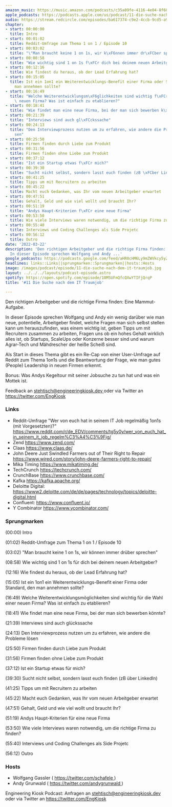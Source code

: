 ```yaml
---
amazon_music: https://music.amazon.com/podcasts/c35a09fe-4116-4e04-8f68-77d61b112e46/episodes/49daa46d-676a-41b2-80c4-224a6a10f42e/engineering-kiosk-11-die-suche-nach-dem-it-traumjob
apple_podcasts: https://podcasts.apple.com/us/podcast/11-die-suche-nach-dem-it-traumjob/id1603082924?i=1000554856777
audio: https://stream.redcircle.com/episodes/ba617374-c9e2-4ccb-9cd5-a90cda8b62a7/stream.mp3
chapter:
- start: 00:00:00
  title: Intro
- start: 00:01:02
  title: Reddit-Umfrage zum Thema 1 on 1 / Episode 10
- start: 00:03:02
  title: "\"Man braucht keine 1 on 1s, wir k\xF6nnen immer dr\xFCber sprechen\""
- start: 00:08:58
  title: "Wie wichtig sind 1 on 1s f\xFCr dich bei deinem neuen Arbeitgeber?"
- start: 00:12:16
  title: Wie findest du heraus, ob der Lead Erfahrung hat?
- start: 00:15:05
  title: Ist ein 1on1 ein Weiterentwicklungs-Benefit einer Firma oder Standard, den
    man annehmen sollte?
- start: 00:16:49
  title: "Welche Weiterentwicklungsm\xF6glichkeiten sind wichtig f\xFCr die Wahl einer\
    \ neuen Firma? Was ist einfach zu etablieren?"
- start: 00:18:41
  title: "Wie findet man eine neue Firma, bei der man sich bewerben k\xF6nnte?"
- start: 00:21:39
  title: "Interviews sind auch gl\xFCckssache"
- start: 00:24:13
  title: "Den Interviewprozess nutzen um zu erfahren, wie andere die Probleme l\xF6\
    sen"
- start: 00:25:50
  title: Firmen finden durch Liebe zum Produkt
- start: 00:31:56
  title: Firmen finden ohne Liebe zum Produkt
- start: 00:37:12
  title: "Ist ein Startup etwas f\xFCr mich?"
- start: 00:39:30
  title: "Sucht nicht selbst, sondern lasst euch finden (zB \xFCber LinkedIn)"
- start: 00:41:25
  title: Tipps um mit Recruitern zu arbeiten
- start: 00:45:22
  title: Macht euch Gedanken, was Ihr vom neuen Arbeitgeber erwartet
- start: 00:47:51
  title: Gehalt, Geld und wie viel wollt und braucht Ihr?
- start: 00:51:19
  title: "Andys Haupt-Kriterien f\xFCr eine neue Firma"
- start: 00:53:50
  title: Wie viele Interviews waren notwendig, um die richtige Firma zu finden?
- start: 00:55:40
  title: Interviews und Coding Challenges als Side Projetc
- start: 00:56:12
  title: Outro
date: '2022-03-22'
description: 'Den richtigen Arbeitgeber und die richtige Firma finden: Eine Mammut-Aufgabe.
  In dieser Episode sprechen Wolfgang und Andy ...'
google_podcasts: https://podcasts.google.com/feed/aHR0cHM6Ly9mZWVkcy5yZWRjaXJjbGUuY29tLzBlY2ZkZmQ3LWZkYTEtNGMzZC05NTE1LTQ3NjcyN2Y5ZGY1ZQ/episode/MmZjNzUwNTYtZDEwZC00OTdiLTk2MTMtNDQ3ODI3Zjk1Nzg2?sa=X&ved=0CAUQkfYCahcKEwi4xMSxj4L4AhUAAAAAHQAAAAAQNQ
headlines: links::Links||sprungmarken::Sprungmarken||hosts::Hosts
image: /images/podcast/episode/11-die-suche-nach-dem-it-traumjob.jpg
layout: ../../../layouts/podcast-episode.astro
spotify: https://open.spotify.com/episode/10M5UFnQfcQXwYTIFjQrqP
title: '#11 Die Suche nach dem IT Traumjob'

---
```


<p class="mb-6 text-base md:text-lg text-coolGray-500">
   Den richtigen Arbeitgeber und die richtige Firma finden: Eine Mammut-Aufgabe.
  </p>
  <p class="mb-6 text-base md:text-lg text-coolGray-500">
   In dieser Episode sprechen Wolfgang und Andy ein wenig darüber wie man neue, potentielle, Arbeitgeber findet, welche Fragen man sich selbst stellen kann um herauszufinden, was einem wichtig ist, geben Tipps um mit Recruitern zusammen zu arbeiten, Fragen uns ob ein hohes Gehalt wirklich alles ist, ob Startups, ScaleUps oder Konzerne besser sind und warum Agrar-Tech und Mähdrescher der heiße Scheiß sind.
  </p>
  <p class="mb-6 text-base md:text-lg text-coolGray-500">
   Als Start in dieses Thema gibt es ein Re-Cap von einer User-Umfrage auf Reddit zum Thema 1on1s und die Beantwortung der Frage, wie man gutes (People) Leadership in neuen Firmen erkennt.
  </p>
  <p class="mb-6 text-base md:text-lg text-coolGray-500">
   Bonus: Was Andys Kegeltour mit seiner Jobsuche zu tun hat und was ein Mottek ist.
  </p>
  <p class="mb-6 text-base md:text-lg text-coolGray-500">
   Feedback an
   <a class="underline hover:no-underline" href="mailto:stehtisch@engineeringkiosk.dev" rel="nofollow">
    stehtisch@engineeringkiosk.dev
   </a>
   oder via Twitter an
   <a class="underline hover:no-underline" href="https://twitter.com/EngKiosk" rel="nofollow">
    https://twitter.com/EngKiosk
   </a>
  </p>
  <h3 class="mb-4 text-2xl md:text-3xl font-semibold text-coolGray-800" id="links">
   Links
  </h3>
  <ul class="list-disc px-5 mb-6 md:px-5 text-base md:text-lg text-coolGray-500">
   <li class="mb-3">
    Reddit-Umfrage "Wer von euch hat in seinem IT Job regelmäßig 1on1s (mit Vorgesetzten)?"
    <a class="underline hover:no-underline" href="https://www.reddit.com/r/de_EDV/comments/tg5y0y/wer_von_euch_hat_in_seinem_it_job_regelm%C3%A4%C3%9Fig/" rel="nofollow">
     https://www.reddit.com/r/de_EDV/comments/tg5y0y/wer_von_euch_hat_in_seinem_it_job_regelm%C3%A4%C3%9Fig/
    </a>
   </li>
   <li class="mb-3">
    Zend
    <a class="underline hover:no-underline" href="https://www.zend.com/" rel="nofollow">
     https://www.zend.com/
    </a>
   </li>
   <li class="mb-3">
    Claas
    <a class="underline hover:no-underline" href="https://www.claas.de/" rel="nofollow">
     https://www.claas.de/
    </a>
   </li>
   <li class="mb-3">
    John Deere Just Swindled Farmers out of Their Right to Repair
    <a class="underline hover:no-underline" href="https://www.wired.com/story/john-deere-farmers-right-to-repair/" rel="nofollow">
     https://www.wired.com/story/john-deere-farmers-right-to-repair/
    </a>
   </li>
   <li class="mb-3">
    Mika Timing
    <a class="underline hover:no-underline" href="https://www.mikatiming.de/" rel="nofollow">
     https://www.mikatiming.de/
    </a>
   </li>
   <li class="mb-3">
    TechCrunch
    <a class="underline hover:no-underline" href="https://techcrunch.com/" rel="nofollow">
     https://techcrunch.com/
    </a>
   </li>
   <li class="mb-3">
    CrunchBase
    <a class="underline hover:no-underline" href="https://www.crunchbase.com/" rel="nofollow">
     https://www.crunchbase.com/
    </a>
   </li>
   <li class="mb-3">
    Kafka
    <a class="underline hover:no-underline" href="https://kafka.apache.org/" rel="nofollow">
     https://kafka.apache.org/
    </a>
   </li>
   <li class="mb-3">
    Deloitte Digital:
    <a class="underline hover:no-underline" href="https://www2.deloitte.com/de/de/pages/technology/topics/deloitte-digital.html" rel="nofollow">
     https://www2.deloitte.com/de/de/pages/technology/topics/deloitte-digital.html
    </a>
   </li>
   <li class="mb-3">
    Confluent:
    <a class="underline hover:no-underline" href="https://www.confluent.io/" rel="nofollow">
     https://www.confluent.io/
    </a>
   </li>
   <li class="mb-3">
    Y Combinator
    <a class="underline hover:no-underline" href="https://www.ycombinator.com/" rel="nofollow">
     https://www.ycombinator.com/
    </a>
   </li>
  </ul>
  <h3 class="mb-4 text-2xl md:text-3xl font-semibold text-coolGray-800" id="sprungmarken">
   Sprungmarken
  </h3>
  <p class="mb-6 text-base md:text-lg text-coolGray-500">
   (00:00) Intro
  </p>
  <p class="mb-6 text-base md:text-lg text-coolGray-500">
   (01:02) Reddit-Umfrage zum Thema 1 on 1 / Episode 10
  </p>
  <p class="mb-6 text-base md:text-lg text-coolGray-500">
   (03:02) "Man braucht keine 1 on 1s, wir können immer drüber sprechen"
  </p>
  <p class="mb-6 text-base md:text-lg text-coolGray-500">
   (08:58) Wie wichtig sind 1 on 1s für dich bei deinem neuen Arbeitgeber?
  </p>
  <p class="mb-6 text-base md:text-lg text-coolGray-500">
   (12:16) Wie findest du heraus, ob der Lead Erfahrung hat?
  </p>
  <p class="mb-6 text-base md:text-lg text-coolGray-500">
   (15:05) Ist ein 1on1 ein Weiterentwicklungs-Benefit einer Firma oder Standard, den man annehmen sollte?
  </p>
  <p class="mb-6 text-base md:text-lg text-coolGray-500">
   (16:49) Welche Weiterentwicklungsmöglichkeiten sind wichtig für die Wahl einer neuen Firma? Was ist einfach zu etablieren?
  </p>
  <p class="mb-6 text-base md:text-lg text-coolGray-500">
   (18:41) Wie findet man eine neue Firma, bei der man sich bewerben könnte?
  </p>
  <p class="mb-6 text-base md:text-lg text-coolGray-500">
   (21:39) Interviews sind auch glückssache
  </p>
  <p class="mb-6 text-base md:text-lg text-coolGray-500">
   (24:13) Den Interviewprozess nutzen um zu erfahren, wie andere die Probleme lösen
  </p>
  <p class="mb-6 text-base md:text-lg text-coolGray-500">
   (25:50) Firmen finden durch Liebe zum Produkt
  </p>
  <p class="mb-6 text-base md:text-lg text-coolGray-500">
   (31:56) Firmen finden ohne Liebe zum Produkt
  </p>
  <p class="mb-6 text-base md:text-lg text-coolGray-500">
   (37:12) Ist ein Startup etwas für mich?
  </p>
  <p class="mb-6 text-base md:text-lg text-coolGray-500">
   (39:30) Sucht nicht selbst, sondern lasst euch finden (zB über LinkedIn)
  </p>
  <p class="mb-6 text-base md:text-lg text-coolGray-500">
   (41:25) Tipps um mit Recruitern zu arbeiten
  </p>
  <p class="mb-6 text-base md:text-lg text-coolGray-500">
   (45:22) Macht euch Gedanken, was Ihr vom neuen Arbeitgeber erwartet
  </p>
  <p class="mb-6 text-base md:text-lg text-coolGray-500">
   (47:51) Gehalt, Geld und wie viel wollt und braucht Ihr?
  </p>
  <p class="mb-6 text-base md:text-lg text-coolGray-500">
   (51:19) Andys Haupt-Kriterien für eine neue Firma
  </p>
  <p class="mb-6 text-base md:text-lg text-coolGray-500">
   (53:50) Wie viele Interviews waren notwendig, um die richtige Firma zu finden?
  </p>
  <p class="mb-6 text-base md:text-lg text-coolGray-500">
   (55:40) Interviews und Coding Challenges als Side Projetc
  </p>
  <p class="mb-6 text-base md:text-lg text-coolGray-500">
   (56:12) Outro
  </p>
  <h3 class="mb-4 text-2xl md:text-3xl font-semibold text-coolGray-800" id="hosts">
   Hosts
  </h3>
  <ul class="list-disc px-5 mb-6 md:px-5 text-base md:text-lg text-coolGray-500">
   <li class="mb-3">
    Wolfgang Gassler (
    <a class="underline hover:no-underline" href="https://twitter.com/schafele" rel="nofollow">
     https://twitter.com/schafele
    </a>
    )
   </li>
   <li class="mb-3">
    Andy Grunwald (
    <a class="underline hover:no-underline" href="https://twitter.com/andygrunwald" rel="nofollow">
     https://twitter.com/andygrunwald
    </a>
    )
   </li>
  </ul>
  <p class="mb-6 text-base md:text-lg text-coolGray-500">
   Engineering Kiosk Podcast: Anfragen an
   <a class="underline hover:no-underline" href="http://stehtisch@engineeringkiosk.dev" rel="nofollow">
    stehtisch@engineeringkiosk.dev
   </a>
   oder via Twitter an
   <a class="underline hover:no-underline" href="https://twitter.com/EngKiosk" rel="nofollow">
    https://twitter.com/EngKiosk
   </a>
  </p>